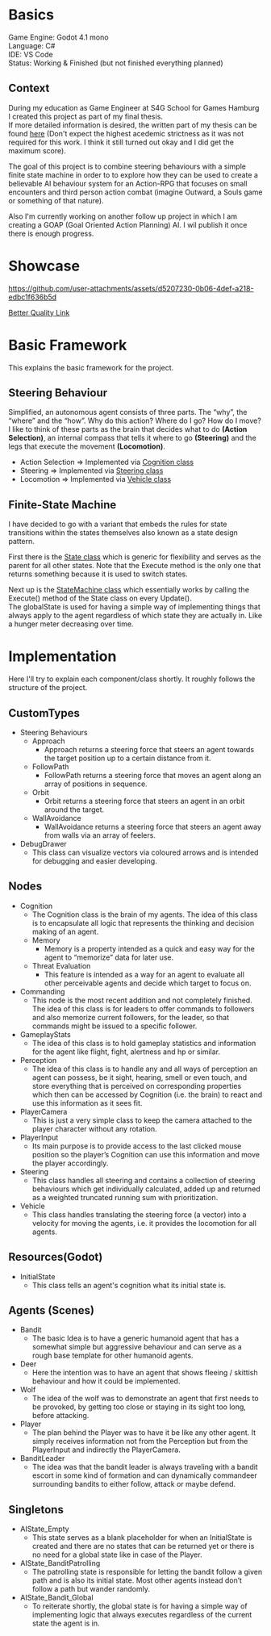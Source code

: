 # Basics
Game Engine: Godot 4.1 mono  
Language: C#  
IDE: VS Code  
Status: Working & Finished (but not finished everything planned)  

## Context
During my education as Game Engineer at S4G School for Games Hamburg I created this project as part of my final thesis.  
If more detailed information is desired, the written part of my thesis can be found [here](https://docs.google.com/document/d/1TaqpgCDXjyLnH98ccysHczYeL2GXz1UuKVceg6GqspY/edit?usp=sharing) (Don't expect the highest acedemic strictness as it was not required for this work. I think it still turned out okay and I did get the maximum score).
 
The goal of this project is to combine steering behaviours with a simple finite state machine in order to to explore how they can be used to create a believable AI behaviour system for an Action-RPG that focuses on small encounters and third person action combat (imagine Outward, a Souls game or something of that nature).

Also I'm currently working on another follow up project in which I am creating a GOAP (Goal Oriented Action Planning) AI. I wil publish it once there is enough progress.

# Showcase
https://github.com/user-attachments/assets/d5207230-0b06-4def-a218-edbc1f636b5d

[Better Quality Link](https://drive.google.com/file/d/1JAko0W-VNtZXy5gSlPrsZiTP0O_p7gT6/view?usp=drive_link)

# Basic Framework
This explains the basic framework for the project.  

## Steering Behaviour
Simplified, an autonomous agent consists of three parts. The “why”, the “where” and the “how”. Why do this action? Where do I go? How do I move? I like to think of these parts as the brain that decides what to do **(Action Selection)**, an internal compass that tells it where to go **(Steering)** and the legs that execute the movement **(Locomotion)**.

- Action Selection => Implemented via [Cognition class](https://github.com/Desponark/SimpleAI/blob/main/Nodes/Cognition.cs)
- Steering => Implemented via [Steering class](https://github.com/Desponark/SimpleAI/blob/main/Nodes/Steering.cs)
- Locomotion => Implemented via [Vehicle class](https://github.com/Desponark/SimpleAI/blob/main/Nodes/Vehicle.cs)


## Finite-State Machine
I have decided to go with a variant that embeds the rules for state transitions within the states themselves also known as a state design pattern.  

First there is the [State class](https://github.com/Desponark/SimpleAI/blob/main/CustomTypes/AI/State.cs) which is generic for flexibility and serves as the parent for all other states. Note that the Execute method is the only one that returns something because it is used to switch states.  

Next up is the [StateMachine class](https://github.com/Desponark/SimpleAI/blob/main/CustomTypes/AI/StateMachine.cs) which essentially works by calling the Execute() method of the State class on every Update().  
The globalState is used for having a simple way of implementing things that always apply to the agent regardless of which state they are actually in. Like a hunger meter decreasing over time.

# Implementation
Here I'll try to explain each component/class shortly. It roughly follows the structure of the project.

## CustomTypes
- Steering Behaviours
  - Approach
    - Approach returns a steering force that steers an agent towards the target position up to a certain distance from it.
  - FollowPath
    - FollowPath returns a steering force that moves an agent along an array of positions in sequence.
  - Orbit
    - Orbit returns a steering force that steers an agent in an orbit around the target.
  - WallAvoidance
    - WallAvoidance returns a steering force that steers an agent away from walls via an array of feelers.
- DebugDrawer
  - This class can visualize vectors via coloured arrows and is intended for debugging and easier developing.
## Nodes
- Cognition
  - The Cognition class is the brain of my agents. The idea of this class is to encapsulate all logic that represents the thinking and decision making of an agent.
  - Memory
    - Memory is a property intended as a quick and easy way for the agent to “memorize” data for later use.
  - Threat Evaluation
    - This feature is intended as a way for an agent to evaluate all other perceivable agents and decide which target to focus on.
- Commanding
  - This node is the most recent addition and not completely finished.
The idea of this class is for leaders to offer commands to followers and also memorize current followers, for the leader, so that commands might be issued to a specific follower.
- GameplayStats
  - The idea of this class is to hold gameplay statistics and information for the agent like flight, fight, alertness and hp or similar.
- Perception
  - The idea of this class is to handle any and all ways of perception an agent can possess, be it sight, hearing, smell or even touch, and store everything that is perceived on corresponding properties which then can be accessed by Cognition (i.e. the brain) to react and use this information as it sees fit.
- PlayerCamera
  - This is just a very simple class to keep the camera attached to the player character without any rotation.
- PlayerInput
  - Its main purpose is to provide access to the last clicked mouse position so the player’s Cognition can use this information and move the player accordingly.
- Steering
  - This class handles all steering and contains a collection of steering behaviours which get individually calculated, added up and returned as a weighted truncated running sum with prioritization.
- Vehicle
  - This class handles translating the steering force (a vector) into a velocity for moving the agents, i.e. it provides the locomotion for all agents.
## Resources(Godot)
- InitialState
  - This class tells an agent's cognition what its initial state is.
## Agents (Scenes)
- Bandit
  - The basic Idea is to have a generic humanoid agent that has a somewhat simple but aggressive behaviour and can serve as a rough base template for other humanoid agents.
- Deer
  - Here the intention was to have an agent that shows fleeing / skittish behaviour and how it could be implemented.
- Wolf
  - The idea of the wolf was to demonstrate an agent that first needs to be provoked, by getting too close or staying in its sight too long, before attacking.
- Player
  - The plan behind the Player was to have it be like any other agent. It simply receives information not from the Perception but from the PlayerInput and indirectly the PlayerCamera.
- BanditLeader
  - The idea was that the bandit leader is always traveling with a bandit escort in some kind of formation and can dynamically commandeer surrounding bandits to either follow, attack or maybe defend.
## Singletons
- AIState_Empty
  - This state serves as a blank placeholder for when an InitialState is created and there are no states that can be returned yet or there is no need for a global state like in case of the Player.
- AIState_BanditPatrolling
  - The patrolling state is responsible for letting the bandit follow a given path and is also its initial state. Most other agents instead don’t follow a path but wander randomly.
- AIState_Bandit_Global
  - To reiterate shortly, the global state is for having a simple way of implementing logic that always executes regardless of the current state the agent is in.
